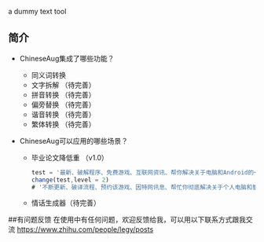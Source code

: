 a dummy text tool 

## 简介

* ChineseAug集成了哪些功能？
    *  同义词转换
    *  文字拆解   （待完善）
    *  拼音转换   （待完善）
    *  偏旁替换   （待完善）
    *  谐音转换   （待完善）
    *  繁体转换   （待完善）

* ChineseAug可以应用的哪些场景？
    *  毕业论文降低重 （v1.0）
        ```javascript
        test = '最新、破解程序、免费游戏、互联网资讯、帮你解决关于电脑和Android的一切问题 ！'
        change(test,level = 2)
        # '不断更新、破译流程、预约该游戏、因特网讯息、帮忙你彻底解决关于个人电脑和智能手机的一切原因 ！'
        
        ```
    *  情话生成器（待完善）

##有问题反馈
在使用中有任何问题，欢迎反馈给我，可以用以下联系方式跟我交流
https://www.zhihu.com/people/legy/posts

```
